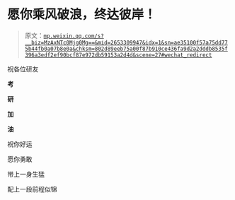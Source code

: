 # 愿你乘风破浪，终达彼岸！

> 原文：[`mp.weixin.qq.com/s?__biz=MzAxNTc0Mjg0Mg==&mid=2653309947&idx=1&sn=ae35100f57a75dd775b44fb0a07b8e0a&chksm=802d89eeb75a00f87b910ce436fa9d2a2dddb8535f396a3edf2ef90bcf87e972db59153a2d4d&scene=27#wechat_redirect`](http://mp.weixin.qq.com/s?__biz=MzAxNTc0Mjg0Mg==&mid=2653309947&idx=1&sn=ae35100f57a75dd775b44fb0a07b8e0a&chksm=802d89eeb75a00f87b910ce436fa9d2a2dddb8535f396a3edf2ef90bcf87e972db59153a2d4d&scene=27#wechat_redirect)

祝各位研友

**考**

**研**

**加**

**油**

祝你好运

愿你勇敢 

带上一身生猛

配上一段前程似锦